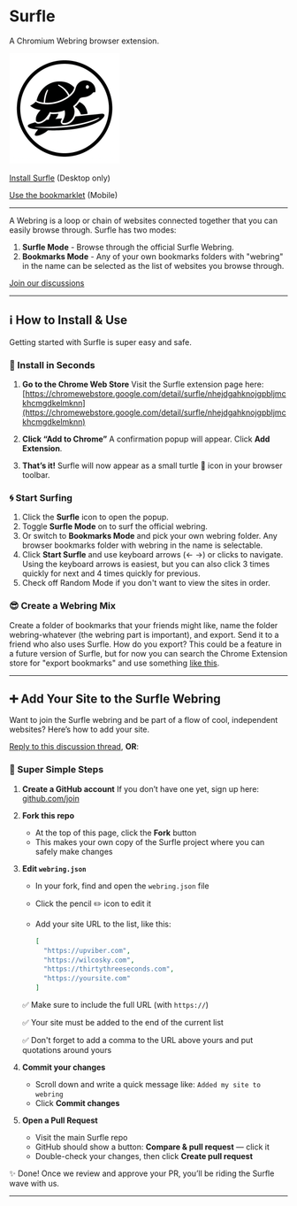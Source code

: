 # Surfle
A Chromium Webring browser extension.

![Surfle Logo](https://raw.githubusercontent.com/zerosonesfun/surfle/refs/heads/main/surfle-200.png)

[Install Surfle](https://chromewebstore.google.com/detail/surfle/nhejdgahknojgpbljmckhcmgdkelmknn) (Desktop only)

[Use the bookmarklet](https://github.com/zerosonesfun/Surfle/discussions/5) (Mobile)

---

A Webring is a loop or chain of websites connected together that you can easily browse through. Surfle has two modes:
1. **Surfle Mode** - Browse through the official Surfle Webring.
2. **Bookmarks Mode** - Any of your own bookmarks folders with "webring" in the name can be selected as the list of websites you browse through.

[Join our discussions](https://github.com/zerosonesfun/Surfle/discussions)

---

## ℹ️ How to Install & Use
Getting started with Surfle is super easy and safe.

### 🔧 Install in Seconds

1. **Go to the Chrome Web Store**
   Visit the Surfle extension page here:
   [https://chromewebstore.google.com/detail/surfle/nhejdgahknojgpbljmckhcmgdkelmknn](https://chromewebstore.google.com/detail/surfle/nhejdgahknojgpbljmckhcmgdkelmknn)

2. **Click “Add to Chrome”**
   A confirmation popup will appear. Click **Add Extension**.

3. **That’s it!**
   Surfle will now appear as a small turtle 🐢 icon in your browser toolbar.

### 🌀 Start Surfing

1. Click the **Surfle** icon to open the popup.
2. Toggle **Surfle Mode** on to surf the official webring.
3. Or switch to **Bookmarks Mode** and pick your own webring folder. Any browser bookmarks folder with webring in the name is selectable.
4. Click **Start Surfle** and use keyboard arrows (← →) or clicks to navigate. Using the keyboard arrows is easiest, but you can also click 3 times quickly for next and 4 times quickly for previous.
5. Check off Random Mode if you don't want to view the sites in order.

### 😎 Create a Webring Mix

Create a folder of bookmarks that your friends might like, name the folder webring-whatever (the webring part is important), and export. Send it to a friend who also uses Surfle. How do you export? This could be a feature in a future version of Surfle, but for now you can search the Chrome Extension store for "export bookmarks" and use something [like this](https://chromewebstore.google.com/detail/bookmark-importexport/gdhpeilfkeeajillmcncaelnppiakjhn).

---

## ➕ Add Your Site to the Surfle Webring

Want to join the Surfle webring and be part of a flow of cool, independent websites? Here’s how to add your site.

[Reply to this discussion thread](https://github.com/zerosonesfun/Surfle/discussions/4), **OR**:

### 🌊 Super Simple Steps

1. **Create a GitHub account**
   If you don’t have one yet, sign up here: [github.com/join](https://github.com/join)

2. **Fork this repo**

   * At the top of this page, click the **Fork** button
   * This makes your own copy of the Surfle project where you can safely make changes

3. **Edit `webring.json`**

   * In your fork, find and open the `webring.json` file
   * Click the pencil ✏️ icon to edit it
   * Add your site URL to the list, like this:

     ```json
     [
       "https://upviber.com",
       "https://wilcosky.com",
       "https://thirtythreeseconds.com",
       "https://yoursite.com"
     ]
     ```

   ✅ Make sure to include the full URL (with `https://`)
   
   ✅ Your site must be added to the end of the current list
   
   ✅ Don't forget to add a comma to the URL above yours and put quotations around yours

5. **Commit your changes**

   * Scroll down and write a quick message like: `Added my site to webring`
   * Click **Commit changes**

6. **Open a Pull Request**

   * Visit the main Surfle repo
   * GitHub should show a button: **Compare & pull request** — click it
   * Double-check your changes, then click **Create pull request**

✨ Done! Once we review and approve your PR, you’ll be riding the Surfle wave with us.

---
